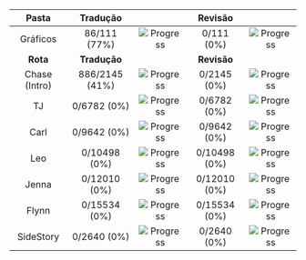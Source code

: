 |   **Pasta**   |  **Tradução**  |                                                      |  **Revisão** |                                                     |
|:-------------:|:--------------:|:----------------------------------------------------:|:------------:|:---------------------------------------------------:|
|    Gráficos   |  86/111 (77%)  | ![Progress](https://progress-bar.dev/77/?&width=150) |  0/111 (0%)  | ![Progress](https://progress-bar.dev/0/?&width=150) |
|    **Rota**   |  **Tradução**  |                                                      |  **Revisão** |                                                     |
| Chase (Intro) | 886/2145 (41%) | ![Progress](https://progress-bar.dev/41/?&width=150) |  0/2145 (0%) | ![Progress](https://progress-bar.dev/0/?&width=150) |
|       TJ      |   0/6782 (0%)  |  ![Progress](https://progress-bar.dev/0/?&width=150) |  0/6782 (0%) | ![Progress](https://progress-bar.dev/0/?&width=150) |
|      Carl     |   0/9642 (0%)  |  ![Progress](https://progress-bar.dev/0/?&width=150) |  0/9642 (0%) | ![Progress](https://progress-bar.dev/0/?&width=150) |
|      Leo      |  0/10498 (0%)  |  ![Progress](https://progress-bar.dev/0/?&width=150) | 0/10498 (0%) | ![Progress](https://progress-bar.dev/0/?&width=150) |
|     Jenna     |  0/12010 (0%)  |  ![Progress](https://progress-bar.dev/0/?&width=150) | 0/12010 (0%) | ![Progress](https://progress-bar.dev/0/?&width=150) |
|     Flynn     |  0/15534 (0%)  |  ![Progress](https://progress-bar.dev/0/?&width=150) | 0/15534 (0%) | ![Progress](https://progress-bar.dev/0/?&width=150) |
|   SideStory   |   0/2640 (0%)  |  ![Progress](https://progress-bar.dev/0/?&width=150) |  0/2640 (0%) | ![Progress](https://progress-bar.dev/0/?&width=150) |